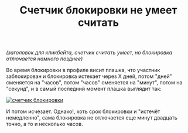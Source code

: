 ﻿---
title: "Счетчик блокировки не умеет считать"
se.owner.user_id: 282277
se.owner.display_name: "Эникейщик"
se.owner.link: "https://ru.meta.stackoverflow.com/users/282277/%d0%ad%d0%bd%d0%b8%d0%ba%d0%b5%d0%b9%d1%89%d0%b8%d0%ba"
se.link: "https://ru.meta.stackoverflow.com/questions/12149/%d0%a1%d1%87%d0%b5%d1%82%d1%87%d0%b8%d0%ba-%d0%b1%d0%bb%d0%be%d0%ba%d0%b8%d1%80%d0%be%d0%b2%d0%ba%d0%b8-%d0%bd%d0%b5-%d1%83%d0%bc%d0%b5%d0%b5%d1%82-%d1%81%d1%87%d0%b8%d1%82%d0%b0%d1%82%d1%8c"
se.question_id: 12149
se.post_type: question
---
<p><em>(заголовок для кликбейта, счетчик считать умеет, но блокировка отлючается намного позднее)</em></p>
<p>Во время блокировки в профиле висит плашка, что участник заблокирован и блокировка истекает через Х дней, потом &quot;дней&quot; сменяется на &quot;часов&quot;, потом &quot;часов&quot; сменяется на &quot;минут&quot;, потом на &quot;секунд&quot;, и в самый последний момент плашка выглядит так:</p>
<p><a href="https://i.stack.imgur.com/4qoPq.png" rel="nofollow noreferrer"><img src="https://i.stack.imgur.com/4qoPq.png" alt="счетчик блокировки" /></a></p>
<p>И потом исчезает. Однако!, хоть срок блокировки и &quot;истечёт немедленно&quot;, сама блокировка не отлючается еще минут двадцать точно, а то и несколько часов.</p>
